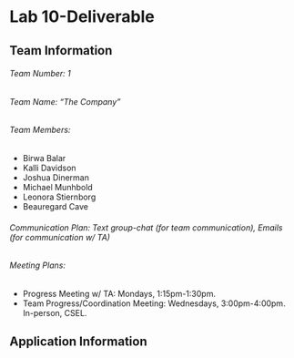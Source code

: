 # Lab 10-Deliverable

## Team Information

###### Team Number: 1

###### Team Name: “The Company”

###### Team Members: 
- Birwa Balar
- Kalli Davidson
- Joshua Dinerman
- Michael Munhbold
- Leonora Stiernborg
- Beauregard Cave

###### Communication Plan: Text group-chat (for team communication), Emails (for communication w/ TA)

###### Meeting Plans: 
- Progress Meeting w/ TA: Mondays, 1:15pm-1:30pm. 
- Team Progress/Coordination Meeting: Wednesdays, 3:00pm-4:00pm. In-person, CSEL.

## Application Information
